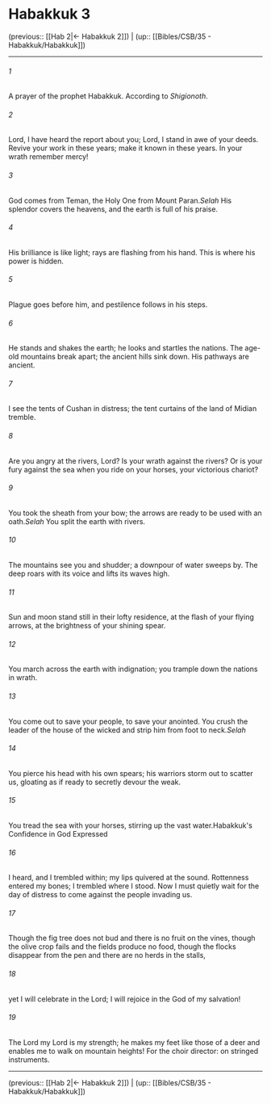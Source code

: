 # Habakkuk 3

(previous:: [[Hab 2|← Habakkuk 2]]) | (up:: [[Bibles/CSB/35 - Habakkuk/Habakkuk]])

***


###### 1 
A prayer of the prophet Habakkuk. According to <em>Shigionoth</em>. 

###### 2 
Lord, I have heard the report about you; Lord, I stand in awe of your deeds. Revive your work in these years; make it known in these years. In your wrath remember mercy! 

###### 3 
God comes from Teman, the Holy One from Mount Paran._Selah_ His splendor covers the heavens, and the earth is full of his praise. 

###### 4 
His brilliance is like light; rays are flashing from his hand. This is where his power is hidden. 

###### 5 
Plague goes before him, and pestilence follows in his steps. 

###### 6 
He stands and shakes the earth; he looks and startles the nations. The age-old mountains break apart; the ancient hills sink down. His pathways are ancient. 

###### 7 
I see the tents of Cushan in distress; the tent curtains of the land of Midian tremble. 

###### 8 
Are you angry at the rivers, Lord? Is your wrath against the rivers? Or is your fury against the sea when you ride on your horses, your victorious chariot? 

###### 9 
You took the sheath from your bow; the arrows are ready to be used with an oath._Selah_ You split the earth with rivers. 

###### 10 
The mountains see you and shudder; a downpour of water sweeps by. The deep roars with its voice and lifts its waves high. 

###### 11 
Sun and moon stand still in their lofty residence, at the flash of your flying arrows, at the brightness of your shining spear. 

###### 12 
You march across the earth with indignation; you trample down the nations in wrath. 

###### 13 
You come out to save your people, to save your anointed. You crush the leader of the house of the wicked and strip him from foot to neck._Selah_ 

###### 14 
You pierce his head with his own spears; his warriors storm out to scatter us, gloating as if ready to secretly devour the weak. 

###### 15 
You tread the sea with your horses, stirring up the vast water.Habakkuk's Confidence in God Expressed 

###### 16 
I heard, and I trembled within; my lips quivered at the sound. Rottenness entered my bones; I trembled where I stood. Now I must quietly wait for the day of distress to come against the people invading us. 

###### 17 
Though the fig tree does not bud and there is no fruit on the vines, though the olive crop fails and the fields produce no food, though the flocks disappear from the pen and there are no herds in the stalls, 

###### 18 
yet I will celebrate in the Lord; I will rejoice in the God of my salvation! 

###### 19 
The Lord my Lord is my strength; he makes my feet like those of a deer and enables me to walk on mountain heights! For the choir director: on stringed instruments.

***

(previous:: [[Hab 2|← Habakkuk 2]]) | (up:: [[Bibles/CSB/35 - Habakkuk/Habakkuk]])
